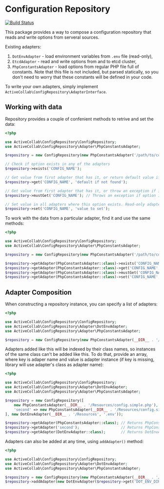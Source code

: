 # Configuration Repository

[![Build Status](https://travis-ci.org/activecollab/configrepository.svg?branch=master)](https://travis-ci.org/activecollab/configrepository)

This package provides a way to compose a configuration repository that reads and write options from serveral sources.

Existing adapters:

1. `DotEnvAdapter` - load environment variables from `.env` file (read-only),
2. `EtcdAdapter` - read and write options from and to etcd cluster,
3. `PhpConstantsAdapter` - load options from regular PHP file full of constants. Note that this file is not included, but parsed statically, so you don't need to worry that these constants will be defined in your code.

To write your own adapters, simply implement `ActiveCollab\ConfigRepository\AdapterInterface`.

## Working with data

Repository provides a couple of confenient methods to retrive and set the data:

```php
<?php

use ActiveCollab\ConfigRepository\ConfigRepository;
use ActiveCollab\ConfigRepository\Adapter\PhpConstantsAdapter;

$repository = new ConfigRepository(new PhpConstantsAdapter('/path/to/config.php'));

// Check if option exists in any of the adapters
$repository->exists('CONFIG_NAME');

// Get value from first adapter that has it, or return default value if none of the adapters have it
$repository->get('CONFIG_NAME', 'default if not found');

// Get value from first adapter that has it, or throw an exception if it is not found in any adapter
$repository->mustGet('CONFIG_NAME'); // Throws an exception if option is not fpund

// Set value in all adapters where this option exists. Read-only adapters that have this option will throw an exception
$repository->set('CONFIG_NAME', 'value to set');
```

To work with the data from a particular adapter, find it and use the same methods:

```php
<?php

use ActiveCollab\ConfigRepository\ConfigRepository;
use ActiveCollab\ConfigRepository\Adapter\PhpConstantsAdapter;

$repository = new ConfigRepository(new PhpConstantsAdapter('/path/to/config.php'));

$repository->getAdapter(PhpConstantsAdapter::class)->exists('CONFIG_NAME');
$repository->getAdapter(PhpConstantsAdapter::class)->get('CONFIG_NAME', 'default if not found');
$repository->getAdapter(PhpConstantsAdapter::class)->mustGet('CONFIG_NAME'); // Throws an exception if option is not fpund
$repository->getAdapter(PhpConstantsAdapter::class)->set('CONFIG_NAME', 'value to set');
```

## Adapter Composition

When constructing a repository instance, you can specify a list of adapters:

```php
<?php

use ActiveCollab\ConfigRepository\ConfigRepository;
use ActiveCollab\ConfigRepository\Adapter\DotEnvAdapter;
use ActiveCollab\ConfigRepository\Adapter\PhpConstantsAdapter;

$repository = new ConfigRepository(new PhpConstantsAdapter(__DIR__ . '/Resources/config.simple.php'), new DotEnvAdapter(__DIR__ . '/Resources', '.env'));
```

Adapters added like this will be indexed by their class names, so instances of the same class can't be added like this. To do that, provide an array, where key is adaper name and value is adapter instance (if key is missing, library will use adapter's class as adapter name):

```php
<?php

use ActiveCollab\ConfigRepository\ConfigRepository;
use ActiveCollab\ConfigRepository\Adapter\DotEnvAdapter;
use ActiveCollab\ConfigRepository\Adapter\PhpConstantsAdapter;

$repository = new ConfigRepository([
    new PhpConstantsAdapter(__DIR__ . '/Resources/config.simple.php'),
    'second' => new PhpConstantsAdapter(__DIR__ . '/Resources/config.simple.php'),
], new DotEnvAdapter(__DIR__ . '/Resources', '.env'));

$repository->getAdapter(PhpConstantsAdapter::class); // Returns PhpConstantsAdapter instance
$repository->getAdapter('second');                   // Returns PhpConstantsAdapter instance
$repository->getAdapter(DotEnvAdapter::class);       // Returns DotEnvAdapter instance
```

Adapters can also be added at any time, using `addAdapter()` method:

```php
<?php

use ActiveCollab\ConfigRepository\ConfigRepository;
use ActiveCollab\ConfigRepository\Adapter\DotEnvAdapter;
use ActiveCollab\ConfigRepository\Adapter\PhpConstantsAdapter;

$repository = new ConfigRepository(new PhpConstantsAdapter(__DIR__ . '/Resources/config.simple.php'));
$repository->addAdapter(new DotEnvAdapter($repository->get('DOT_ENV_DIR_PATH')));
```

